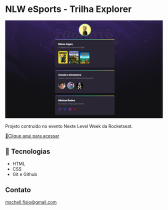 # NLW eSports - Trilha Explorer

![preview](./.github/preview.png)

Projeto contruído no evento Nexte Level Week da Rocketseat.

[🔗Clique aqui para acessar](https://mauricioschollschell.github.io/NLW_eSports_trilha_explorer/)

## 🧰 Tecnologias

- HTML
- CSS
- Git e Github

## Contato

mschell.fisio@gmail.com

